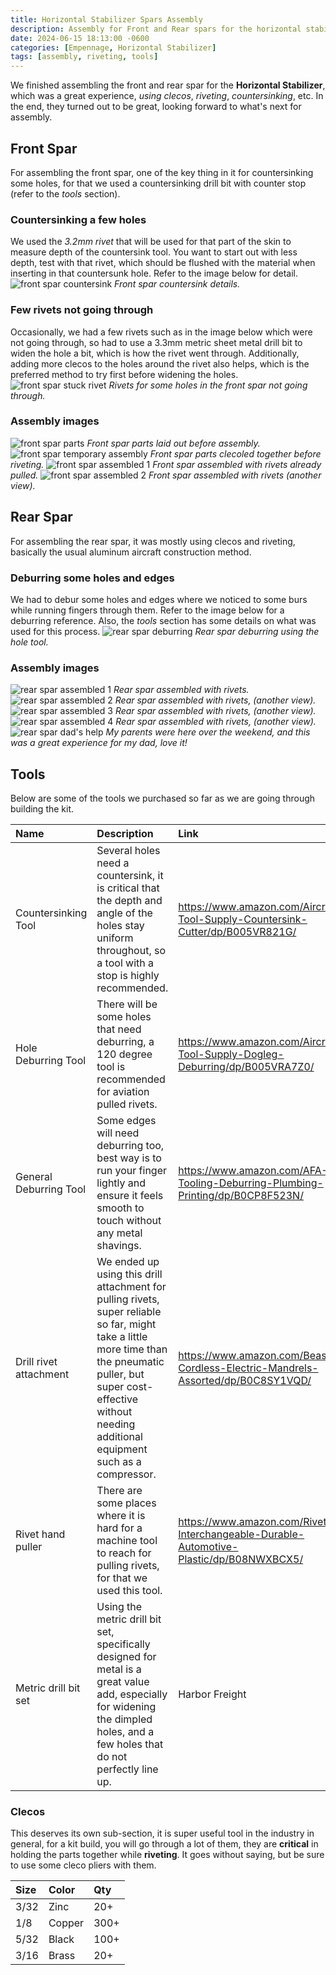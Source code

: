 ```yaml
---
title: Horizontal Stabilizer Spars Assembly
description: Assembly for Front and Rear spars for the horizontal stabilizer is complete.
date: 2024-06-15 18:13:00 -0600
categories: [Empennage, Horizontal Stabilizer]
tags: [assembly, riveting, tools]
---
```


We finished assembling the front and rear spar for the **Horizontal Stabilizer**, which was a great experience, _using clecos_, _riveting_, _countersinking_, etc. In the end, they turned out to be great, looking forward to what's next for assembly.

## Front Spar
For assembling the front spar, one of the key thing in it for countersinking some holes, for that we used a countersinking drill bit with counter stop (refer to the _tools_ section).

### Countersinking a few holes
We used the _3.2mm rivet_ that will be used for that part of the skin to measure depth of the countersink tool. You want to start out with less depth, test with that rivet, which should be flushed with the material when inserting in that countersunk hole. Refer to the image below for detail.
![front spar countersink](/assets/img/posts/empennage/horizontal_stabilizer/front-spar-countersink.jpg)
_Front spar countersink details._

### Few rivets not going through
Occasionally, we had a few rivets such as in the image below which were not going through, so had to use a 3.3mm metric sheet metal drill bit to widen the hole a bit, which is how the rivet went through. Additionally, adding more clecos to the holes around the rivet also helps, which is the preferred method to try first before widening the holes.
![front spar stuck rivet](/assets/img/posts/empennage/horizontal_stabilizer/front-spar-widening-holes.jpg)
_Rivets for some holes in the front spar not going through._

### Assembly images
![front spar parts](/assets/img/posts/empennage/horizontal_stabilizer/front-spar-parts.jpg)
_Front spar parts laid out before assembly._
![front spar temporary assembly](/assets/img/posts/empennage/horizontal_stabilizer/front-spar-1.jpg)
_Front spar parts clecoled together before riveting._
![front spar assembled 1](/assets/img/posts/empennage/horizontal_stabilizer/front-spar-assembled-1.jpg)
_Front spar assembled with rivets already pulled._
![front spar assembled 2](/assets/img/posts/empennage/horizontal_stabilizer/front-spar-assembled-2.jpg)
_Front spar assembled with rivets (another view)._

## Rear Spar
For assembling the rear spar, it was mostly using clecos and riveting, basically the usual aluminum aircraft construction method.

### Deburring some holes and edges
We had to debur some holes and edges where we noticed to some burs while running fingers through them. Refer to the image below for a deburring reference. Also, the _tools_ section has some details on what was used for this process.
![rear spar deburring](/assets/img/posts/empennage/horizontal_stabilizer/rear-spar-deburring.jpg)
_Rear spar deburring using the hole tool._

### Assembly images
![rear spar assembled 1](/assets/img/posts/empennage/horizontal_stabilizer/rear-spar-assembled-1.jpg)
_Rear spar assembled with rivets._
![rear spar assembled 2](/assets/img/posts/empennage/horizontal_stabilizer/rear-spar-assembled-2.jpg)
_Rear spar assembled with rivets, (another view)._
![rear spar assembled 3](/assets/img/posts/empennage/horizontal_stabilizer/rear-spar-assembled-3.jpg)
_Rear spar assembled with rivets, (another view)._
![rear spar assembled 4](/assets/img/posts/empennage/horizontal_stabilizer/rear-spar-assembled-4.jpg)
_Rear spar assembled with rivets, (another view)._
![rear spar dad's help](/assets/img/posts/empennage/horizontal_stabilizer/rear-spar-dad-help.jpg)
_My parents were here over the weekend, and this was a great experience for my dad, love it!_

## Tools
Below are some of the tools we purchased so far as we are going through building the kit.

| Name                    | Description                                                                                                                                                                                                                       | Link                                                                                        |
|:------------------------|:----------------------------------------------------------------------------------------------------------------------------------------------------------------------------------------------------------------------------------|:--------------------------------------------------------------------------------------------|
| Countersinking Tool     | Several holes need a countersink, it is critical that the depth and angle of the holes stay uniform throughout, so a tool with a stop is highly recommended.                                                                      | https://www.amazon.com/Aircraft-Tool-Supply-Countersink-Cutter/dp/B005VR821G/               |
| Hole Deburring Tool     | There will be some holes that need deburring, a 120 degree tool is recommended for aviation pulled rivets.                                                                                                                        | https://www.amazon.com/Aircraft-Tool-Supply-Dogleg-Deburring/dp/B005VRA7Z0/                 |
| General Deburring Tool  | Some edges will need deburring too, best way is to run your finger lightly and ensure it feels smooth to touch without any metal shavings.                                                                                        | https://www.amazon.com/AFA-Tooling-Deburring-Plumbing-Printing/dp/B0CP8F523N/               |
| Drill rivet attachment  | We ended up using this drill attachment for pulling rivets, super reliable so far, might take a little more time than the pneumatic puller, but super cost-effective without needing additional equipment such as a compressor.   | https://www.amazon.com/Beaspire-Cordless-Electric-Mandrels-Assorted/dp/B0C8SY1VQD/          |
| Rivet hand puller       | There are some places where it is hard for a machine tool to reach for pulling rivets, for that we used this tool.                                                                                                                | https://www.amazon.com/Riveter-Interchangeable-Durable-Automotive-Plastic/dp/B08NWXBCX5/    |
| Metric drill bit set    | Using the metric drill bit set, specifically designed for metal is a great value add, especially for widening the dimpled holes, and a few holes that do not perfectly line up.                                                   | Harbor Freight                                                                              |

### Clecos
This deserves its own sub-section, it is super useful tool in the industry in general, for a kit build, you will go through a lot of them, they are **critical** in holding the parts together while **riveting**. It goes without saying, but be sure to use some cleco pliers with them.

| Size | Color  | Qty  |
|:-----|:-------|:-----|
| 3/32 | Zinc   | 20+  |
| 1/8  | Copper | 300+ |
| 5/32 | Black  | 100+ |
| 3/16 | Brass  | 20+  |
